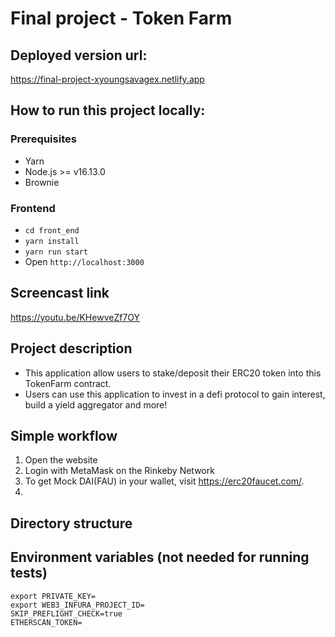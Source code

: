 # Final project - Token Farm

## Deployed version url:

https://final-project-xyoungsavagex.netlify.app

## How to run this project locally:

### Prerequisites
- Yarn
- Node.js >= v16.13.0
- Brownie

### Frontend

- `cd front_end`
- `yarn install`
- `yarn run start`
- Open `http://localhost:3000`

## Screencast link
https://youtu.be/KHewveZf7OY

## Project description
- This application allow users to stake/deposit their ERC20 token into this TokenFarm contract.
- Users can use this application to invest in a defi protocol to gain interest, build a yield aggregator and more!

## Simple workflow
1. Open the website
2. Login with MetaMask on the Rinkeby Network
3. To get Mock DAI(FAU) in your wallet, visit https://erc20faucet.com/.
4. 


## Directory structure

## Environment variables (not needed for running tests)

```
export PRIVATE_KEY=
export WEB3_INFURA_PROJECT_ID=
SKIP_PREFLIGHT_CHECK=true
ETHERSCAN_TOKEN=
```


